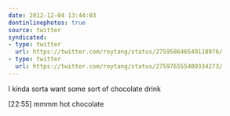 ```yaml
---
date: 2012-12-04 13:44:03
dontinlinephotos: true
source: twitter
syndicated:
- type: twitter
  url: https://twitter.com/roytang/status/275958646549118976/
- type: twitter
  url: https://twitter.com/roytang/status/275976555409334273/
---
```


I kinda sorta want some sort of chocolate drink

<time>[22:55]</time> mmmm hot chocolate